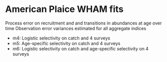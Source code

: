 # American Plaice WHAM fits

Process error on recruitment and and transitions in abundances at age over time
Observation error variances estimated for all aggregate indices
* m4: Logistic selectivity on catch and 4 surveys
* m5: Age-specific selectivity on catch and 4 surveys
* m6: Logistic selectivity on catch and age-specific selectivity on 4 surveys


